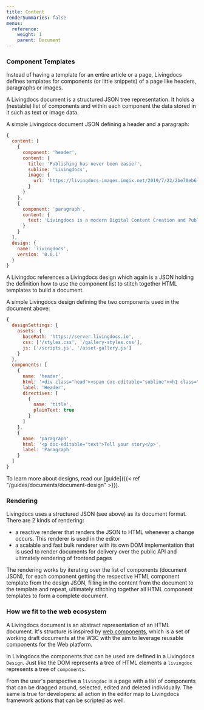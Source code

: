 ```yaml
---
title: Content
renderSummaries: false
menus:
  reference:
    weight: 1
    parent: Document
---
```


### Component Templates

Instead of having a template for an entire article or a page, Livingdocs defines templates for components (or little snippets) of a page like headers, paragraphs or images.

A Livingdocs document is a structured JSON tree representation. It holds a (nestable) list of components and within each component the data stored in it such as text or image data.

A simple Livingdocs document JSON defining a header and a paragraph:
```js
{
  content: [
    {
      component: 'header',
      content: {
        title: 'Publishing has never been easier',
        subline: 'Livingdocs',
        image: {
          url: 'https://livingdocs-images.imgix.net/2019/7/22/2be70eb6-21b3-40b3-82dd-f8969da8b0f3.jpeg?auto=format&w=1024'
        }
      }
    },
    {
      component: 'paragraph',
      content: {
        text: 'Livingdocs is a modern Digital Content Creation and Publishing System in use at a large variety of media companies.'
      }
    }
  ],
  design: {
    name: 'livingdocs',
    version: '0.0.1'
  }
}
```

A Livingdoc references a Livingdocs design which again is a JSON holding the definition how to use the component list to stitch together HTML templates to build a document.

A simple Livingdocs design defining the two components used in the document above:
```js
{
  designSettings: {
    assets: {
      basePath: 'https://server.livingdocs.io',
      css: ['/styles.css', '/gallery-styles.css'],
      js: ['/scripts.js', '/asset-gallery.js']
    }
  },
  components: [
    {
      name: 'header',
      html: '<div class="head"><span doc-editable="subline"><h1 class="head__title"      doc-editable="title">Title</h1><div class="figure"><img doc-image="image"</div></div>',
      label: 'Header',
      directives: [
        {
          name: 'title',
          plainText: true
        }
      ]
    },
    {
      name: 'paragraph',
      html: '<p doc-editable="text">Tell your story</p>',
      label: 'Paragraph'
    }
  ]
}
```

To learn more about designs, read our [guide]({{< ref "/guides/documents/document-design" >}}).

### Rendering

Livingdocs uses a structured JSON (see above) as its document format. There are 2 kinds of rendering:
- a reactive renderer that renders the JSON to HTML whenever a change occurs. This renderer is used in the editor
- a scalable and fast bulk renderer with its own DOM implementation that is used to render documents for delivery over the public API and ultimately rendering of frontend pages

The rendering works by iterating over the list of components (document JSON), for each component getting the respective HTML component template from the design JSON, filling in the content from the document to the template and repeat, ultimately stitching together all HTML component templates to form a complete document.

### How we fit to the web ecosystem

A Livingdocs document is an abstract representation of an HTML document. It's structure is inspired by [web components](http://www.w3.org/TR/components-intro/), which is a set of working draft documents at the W3C with the aim to leverage reusable components for the Web platform.

In Livingdocs the components that can be used are defined in a Livingdocs `Design`. Just like the DOM represents a tree of HTML elements a `livingdoc` represents a tree of `components`.

From the user's perspective a `livingdoc` is a page with a list of components that can be dragged around, selected, edited and deleted individually. The same is true for developers: all action in the editor map to Livingdocs framework actions that can be scripted as well.
